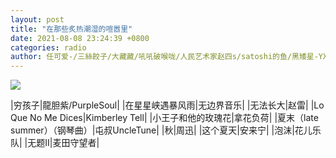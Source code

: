 ```yaml
---
layout: post
title: "在那些炙热潮湿的喧嚣里"
date: 2021-08-08 23:24:39 +0800
categories: radio
author: 任可爱-/三絲餃子/大藏藏/吼吼破喉咙/人民艺术家赵四s/satoshi的鱼/黑矮星-YXY-
---
```

![]({{site.baseurl}}/images/cover_20210808.jpg)

|穷孩子|龍胆紫/PurpleSoul|
|在星星峡遇暴风雨|无边界音乐|
|无法长大|赵雷|
|Lo Que No Me Dices|Kimberley Tell|
|小王子和他的玫瑰花|拿花负荷|
|夏末（late summer）（钢琴曲）|屯叔UncleTune|
|秋|周迅|
|这个夏天|安来宁|
|泡沫|花儿乐队|
|无题II|麦田守望者|

